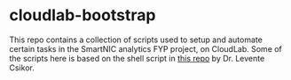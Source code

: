 # cloudlab-bootstrap

This repo contains a collection of scripts used to setup and automate certain tasks in the SmartNIC analytics FYP project, on CloudLab.
Some of the scripts here is based on the shell script in [this repo](https://github.com/cslev/smartnic_cloudlab) by Dr. Levente Csikor.
